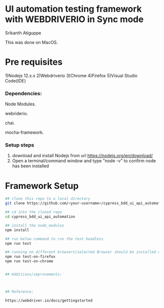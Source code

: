 #  UI automation testing framework with WEBDRIVERIO in Sync mode

Srikanth Atiguppe

This was done on MacOS.

# Pre requisites

1)Nodejs 12.x.x
2)Webdriverio
3)Chrome
4)Firefox
5)Visual Studio Code(IDE)

### Dependencies:

Node Modules.

webriderio.

chai.

mocha-framework.

### Setup steps
1) download and install Nodejs from url https://nodejs.org/en/download/
2) Open a terminal/command window and type "node -v" to confirm node has been installed

# Framework Setup

```bash
## clone this repo to a local directory
git clone https://github.com/<your-username>/cypress_bdd_ui_api_automation.git

## cd into the cloned repo
cd cypress_bdd_ui_api_automation

## install the node_modules
npm install

## run below command to run the test headless
npm run test

## running on different browsers(selected Browser should be installed on the machine executing tests)
npm run test-on-firefox
npm run test-on-chrome


## Additions/improvements:



## Reference:

https://webdriver.io/docs/gettingstarted
